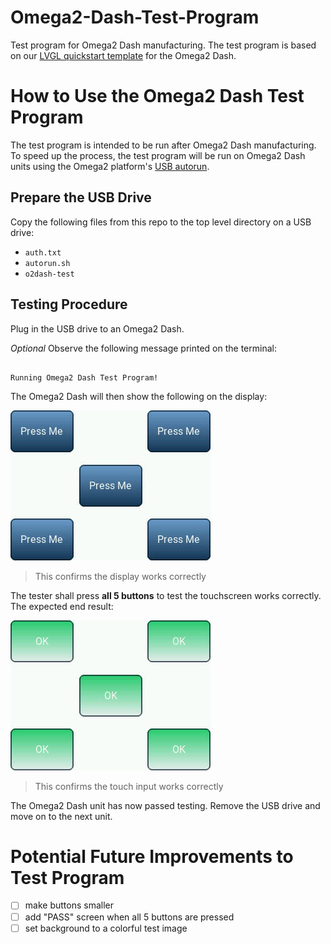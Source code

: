 # Omega2-Dash-Test-Program
Test program for Omega2 Dash manufacturing. The test program is based on our [LVGL quickstart template](https://github.com/OnionIoT/lv_example) for the Omega2 Dash.

# How to Use the Omega2 Dash Test Program

The test program is intended to be run after Omega2 Dash manufacturing. To speed up the process, the test program will be run on Omega2 Dash units using the Omega2 platform's [USB autorun](https://onion.io/usb-autorun/).

## Prepare the USB Drive

Copy the following files from this repo to the top level directory on a USB drive:

* `auth.txt`
* `autorun.sh`
* `o2dash-test`

## Testing Procedure 

Plug in the USB drive to an Omega2 Dash.

*Optional* Observe the following message printed on the terminal:

```

Running Omega2 Dash Test Program!

```

The Omega2 Dash will then show the following on the display:

![test program start](./img/test-program-start.jpg)

> This confirms the display works correctly

The tester shall press **all 5 buttons** to test the touchscreen works correctly. The expected end result:

![test program end](./img/test-program-end.jpg)

> This confirms the touch input works correctly

The Omega2 Dash unit has now passed testing. Remove the USB drive and move on to the next unit.

# Potential Future Improvements to Test Program

* [ ] make buttons smaller
* [ ] add "PASS" screen when all 5 buttons are pressed
* [ ] set background to a colorful test image

